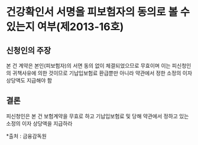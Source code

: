 # 건강확인서 서명을 피보험자의 동의로 볼 수 있는지 여부(제2013-16호)

## 신청인의 주장

본 건 계약은 본인(피보험자)의 서면 동의 없이 체결되었으므로 무효이며 이는 피신청인의 귀책사유에 의한 것이므로 기납입보험료 환급뿐만 아니라 약관에서 정한 소정의 이자상당액도 지급해야 함

## 결론

피신청인은 본 건 보험계약을 무효로 하고 기납입보험료 및 당해 약관에서 정하고 있는 소정의 이자 상당액을 지급하라

*출처 : 금융감독원